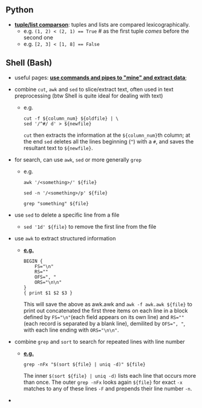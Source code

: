 <h2>Python</h2>

- [**tuple/list comparson**](https://docs.python.org/3/reference/expressions.html#value-comparisons): tuples and lists are compared lexicographically.
  - e.g. `(1, 2) < (2, 1) == True` # as the first tuple _comes_ before the second one
  - e.g. `[2, 3] < [1, 8] == False`
  

<h2>Shell (Bash)</h2>

- useful pages: [**use commands and pipes to "mine" and extract data**](http://teaching.idallen.com/cst8207/13w/notes/805_data_mining.html);

- combine `cut`, `awk` and `sed` to slice/extract text, often used in text preprocessing (btw Shell is quite ideal for dealing with text)
  - e.g.
  
      ```
      cut -f ${column_num} ${oldfile} | \
      sed '/^#/ d' > ${newfile}
      ```
     
     `cut` then extracts the information at the `${column_num}`th column; at the end `sed` `d`eletes all the lines beginning (`^`) with a `#`, and saves the resultant text to `${newfile}`.
     
- for search, can use `awk`, `sed` or more generally `grep`
  - e.g.
  
      ```awk '/<something>/' ${file}```
      
      ```sed -n '/<something>/p' ${file}```
      
      ```grep "something" ${file}```
      
- use `sed` to delete a specific line from a file
  - `sed '1d' ${file}` to remove the first line from the file
  
- use `awk` to extract structured information
  - [**e.g.**](https://www.funtoo.org/Awk_by_Example,_Part_2)
  
      ```
      BEGIN {
          FS="\n"
          RS=""
          OFS=", "
          ORS="\n\n"
      }
      { print $1 $2 $3 }
      ```
      
      This will save the above as awk.awk and `awk -f awk.awk ${file}` to print out concatenated the first three items on each line in a block defined by `FS="\n"`(each field appears on its own line) and `RS=""`(each record is separated by a blank line), demilited by `OFS=", "`, with each line ending with `ORS="\n\n"`.

- combine `grep` and `sort` to search for repeated lines with line number
  - [**e.g.**](https://unix.stackexchange.com/questions/113719/unix-command-to-check-if-any-two-lines-in-a-file-are-same/113761)
  
      ```
      grep -nFx "$(sort ${file} | uniq -d)" ${file}
      ```

      The inner `$(sort ${file} | uniq -d)` lists each line that occurs more than once. The outer `grep -nFx` looks again `${file}` for exact `-x` matches to any of these lines `-F` and prepends their line number `-n`.
      
- 
